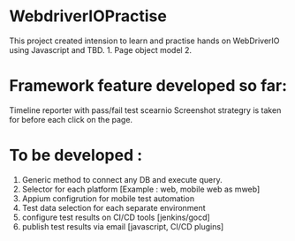 # WebdriverIOPractise
This project created intension to learn and practise hands on WebDriverIO using Javascript and TBD.
	1. Page object model
	2. 

# Framework feature developed so far:

Timeline reporter with pass/fail test scearnio
Screenshot strategry is taken for before each click on the page.

# To be developed :

1. Generic method to connect any DB and execute query.
2. Selector for each platform [Example : web, mobile web as mweb]
3. Appium configrution for mobile test automation
4. Test data selection for each separate environment
5. configure test results on CI/CD tools [jenkins/gocd]
6. publish test results via email [javascript, CI/CD plugins]
